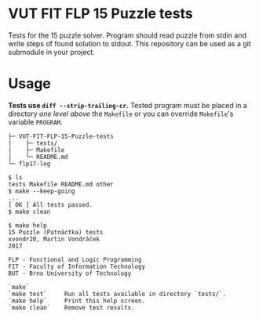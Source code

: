 <!--
15 Puzzle (Patnáctka) tests
xvondr20, Martin Vondráček
2017
FLP - Functional and Logic Programming
FIT - Faculty of Information Technology
BUT - Brno University of Technology
-->

# VUT FIT FLP 15 Puzzle tests

Tests for the 15 puzzle solver. Program should read puzzle from stdin and
write steps of found solution to stdout. This repository can be used as a git
submodule in your project.

# Usage
**Tests use `diff --strip-trailing-cr`.** Tested program must be placed in a
directory *one level above* the `Makefile` or you can override `Makefile`'s
variable `PROGRAM`. 
~~~
├─ VUT-FIT-FLP-15-Puzzle-tests
|    ├─ tests/
|    ├─ Makefile
|    └─ README.md
└─ flp17-log
~~~

~~~
$ ls
tests Makefile README.md other
$ make --keep-going
...
[ OK ] All tests passed.
$ make clean
~~~


~~~
$ make help
15 Puzzle (Patnáctka) tests
xvondr20, Martin Vondráček
2017

FLP - Functional and Logic Programming
FIT - Faculty of Information Technology
BUT - Brno University of Technology

`make`
`make test`     Run all tests available in directory `tests/`.
`make help`     Print this help screen.
`make clean`    Remove test results.
~~~